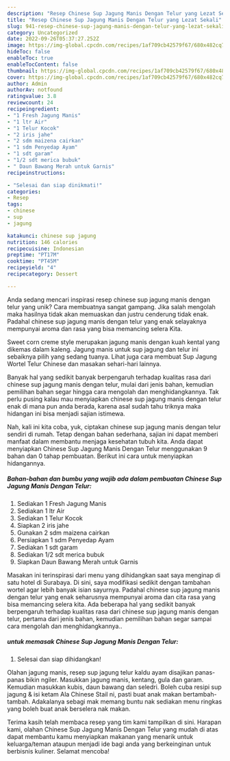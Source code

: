 ```yaml
---
description: "Resep Chinese Sup Jagung Manis Dengan Telur yang Lezat Sekali"
title: "Resep Chinese Sup Jagung Manis Dengan Telur yang Lezat Sekali"
slug: 941-resep-chinese-sup-jagung-manis-dengan-telur-yang-lezat-sekali
category: Uncategorized
date: 2022-09-26T05:37:27.252Z
image: https://img-global.cpcdn.com/recipes/1af709cb42579f67/680x482cq70/chinese-sup-jagung-manis-dengan-telur-foto-resep-utama.jpg
hideToc: false
enableToc: true
enableTocContent: false
thumbnail: https://img-global.cpcdn.com/recipes/1af709cb42579f67/680x482cq70/chinese-sup-jagung-manis-dengan-telur-foto-resep-utama.jpg
cover: https://img-global.cpcdn.com/recipes/1af709cb42579f67/680x482cq70/chinese-sup-jagung-manis-dengan-telur-foto-resep-utama.jpg
author: Admin
authorAv: notfound
ratingvalue: 3.8
reviewcount: 24
recipeingredient:
- "1 Fresh Jagung Manis"
- "1 ltr Air"
- "1 Telur Kocok"
- "2 iris jahe"
- "2 sdm maizena cairkan"
- "1 sdm Penyedap Ayam"
- "1 sdt garam"
- "1/2 sdt merica bubuk"
- " Daun Bawang Merah untuk Garnis"
recipeinstructions:

- "Selesai dan siap dinikmati!"
categories:
- Resep
tags:
- chinese
- sup
- jagung

katakunci: chinese sup jagung 
nutrition: 146 calories
recipecuisine: Indonesian
preptime: "PT17M"
cooktime: "PT45M"
recipeyield: "4"
recipecategory: Dessert

---
```





Anda sedang mencari inspirasi resep chinese sup jagung manis dengan telur yang unik? Cara membuatnya sangat gampang. Jika salah mengolah maka hasilnya tidak akan memuaskan dan justru cenderung tidak enak. Padahal chinese sup jagung manis dengan telur yang enak selayaknya mempunyai aroma dan rasa yang bisa memancing selera Kita.





Sweet corn creme style merupakan jagung manis dengan kuah kental yang dikemas dalam kaleng. Jagung manis untuk sup jagung dan telur ini sebaiknya pilih yang sedang tuanya. Lihat juga cara membuat Sup Jagung Wortel Telur Chinese dan masakan sehari-hari lainnya.

Banyak hal yang sedikit banyak berpengaruh terhadap kualitas rasa dari chinese sup jagung manis dengan telur, mulai dari jenis bahan, kemudian pemilihan bahan segar hingga cara mengolah dan menghidangkannya. Tak perlu pusing kalau mau menyiapkan chinese sup jagung manis dengan telur enak di mana pun anda berada, karena asal sudah tahu triknya maka hidangan ini bisa menjadi sajian istimewa.






Nah, kali ini kita coba, yuk, ciptakan chinese sup jagung manis dengan telur sendiri di rumah. Tetap dengan bahan sederhana, sajian ini dapat memberi manfaat dalam membantu menjaga kesehatan tubuh kita. Anda dapat menyiapkan Chinese Sup Jagung Manis Dengan Telur menggunakan 9 bahan dan 0 tahap pembuatan. Berikut ini cara untuk menyiapkan hidangannya.

<!--inarticleads1-->

##### Bahan-bahan dan bumbu yang wajib ada dalam pembuatan Chinese Sup Jagung Manis Dengan Telur:

1. Sediakan 1 Fresh Jagung Manis
1. Sediakan 1 ltr Air
1. Sediakan 1 Telur Kocok
1. Siapkan 2 iris jahe
1. Gunakan 2 sdm maizena cairkan
1. Persiapkan 1 sdm Penyedap Ayam
1. Sediakan 1 sdt garam
1. Sediakan 1/2 sdt merica bubuk
1. Siapkan  Daun Bawang Merah untuk Garnis


Masakan ini terinspirasi dari menu yang dihidangkan saat saya menginap di satu hotel di Surabaya. Di sini, saya modifikasi sedikit dengan tambahan wortel agar lebih banyak isian sayurnya. Padahal chinese sup jagung manis dengan telur yang enak seharusnya mempunyai aroma dan cita rasa yang bisa memancing selera kita. Ada beberapa hal yang sedikit banyak berpengaruh terhadap kualitas rasa dari chinese sup jagung manis dengan telur, pertama dari jenis bahan, kemudian pemilihan bahan segar sampai cara mengolah dan menghidangkannya.. 

<!--inarticleads2-->

#####  untuk memasak Chinese Sup Jagung Manis Dengan Telur:


1. Selesai dan siap dihidangkan!

Olahan jagung manis, resep sup jagung telur kaldu ayam disajikan panas-panas bikin ngiler. Masukkan jagung manis, kentang, gula dan garam. Kemudian masukkan kubis, daun bawang dan seledri. Boleh cuba resipi sup jagung &amp; isi ketam Ala Chinese Stail ni, pasti buat anak makan bertambah-tambah. Adakalanya sebagi mak memang buntu nak sediakan menu ringkas yang boleh buat anak berselera nak makan. 

Terima kasih telah membaca resep yang tim kami tampilkan di sini. Harapan kami, olahan Chinese Sup Jagung Manis Dengan Telur yang mudah di atas dapat membantu kamu menyiapkan makanan yang menarik untuk keluarga/teman ataupun menjadi ide bagi anda yang berkeinginan untuk berbisnis kuliner. Selamat mencoba!
